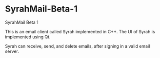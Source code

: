 # SyrahMail-Beta-1
SyrahMail Beta 1

This is an email client called Syrah implemented in C++. The UI of Syrah is implemented using Qt. 

Syrah can receive, send, and delete emails, after signing in a valid email server. 
